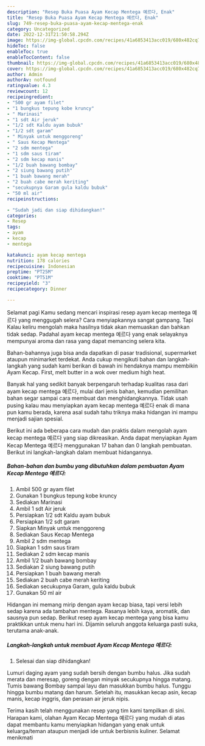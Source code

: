 ```yaml
---
description: "Resep Buka Puasa Ayam Kecap Mentega 예르다, Enak"
title: "Resep Buka Puasa Ayam Kecap Mentega 예르다, Enak"
slug: 749-resep-buka-puasa-ayam-kecap-mentega-enak
category: Uncategorized
date: 2022-12-31T21:50:58.294Z
image: https://img-global.cpcdn.com/recipes/41a6853413acc019/680x482cq70/ayam-kecap-mentega-예르다-foto-resep-utama.jpg
hideToc: false
enableToc: true
enableTocContent: false
thumbnail: https://img-global.cpcdn.com/recipes/41a6853413acc019/680x482cq70/ayam-kecap-mentega-예르다-foto-resep-utama.jpg
cover: https://img-global.cpcdn.com/recipes/41a6853413acc019/680x482cq70/ayam-kecap-mentega-예르다-foto-resep-utama.jpg
author: Admin
authorAv: notfound
ratingvalue: 4.3
reviewcount: 12
recipeingredient:
- "500 gr ayam filet"
- "1 bungkus tepung kobe kruncy"
- " Marinasi"
- "1 sdt Air jeruk"
- "1/2 sdt Kaldu ayam bubuk"
- "1/2 sdt garam"
- " Minyak untuk menggoreng"
- " Saus Kecap Mentega"
- "2 sdm mentega"
- "1 sdm saus tiram"
- "2 sdm kecap manis"
- "1/2 buah bawang bombay"
- "2 siung bawang putih"
- "1 buah bawang merah"
- "2 buah cabe merah keriting"
- "secukupnya Garam gula kaldu bubuk"
- "50 ml air"
recipeinstructions:

- "Sudah jadi dan siap dihidangkan!"
categories:
- Resep
tags:
- ayam
- kecap
- mentega

katakunci: ayam kecap mentega 
nutrition: 178 calories
recipecuisine: Indonesian
preptime: "PT25M"
cooktime: "PT51M"
recipeyield: "3"
recipecategory: Dinner

---
```



Selamat pagi Kamu sedang mencari inspirasi resep ayam kecap mentega 예르다 yang menggugah selera? Cara menyiapkannya sangat gampang. Tapi Kalau keliru mengolah maka hasilnya tidak akan memuaskan dan bahkan tidak sedap. Padahal ayam kecap mentega 예르다 yang enak selayaknya mempunyai aroma dan rasa yang dapat memancing selera kita.


Bahan-bahannya juga bisa anda dapatkan di pasar tradisional, supermarket ataupun minimarket terdekat. Anda cukup mengikuti bahan dan langkah-langkah yang sudah kami berikan di bawah ini hendaknya mampu membikin Ayam Kecap. First, melt butter in a wok over medium high heat.

Banyak hal yang sedikit banyak berpengaruh terhadap kualitas rasa dari ayam kecap mentega 예르다, mulai dari jenis bahan, kemudian pemilihan bahan segar sampai cara membuat dan menghidangkannya. Tidak usah pusing kalau mau menyiapkan ayam kecap mentega 예르다 enak di mana pun kamu berada, karena asal sudah tahu triknya maka hidangan ini mampu menjadi sajian spesial.


Berikut ini ada beberapa cara mudah dan praktis dalam mengolah ayam kecap mentega 예르다 yang siap dikreasikan. Anda dapat menyiapkan Ayam Kecap Mentega 예르다 menggunakan 17 bahan dan 0 langkah pembuatan. Berikut ini langkah-langkah dalam membuat hidangannya.

<!--inarticleads1-->

##### Bahan-bahan dan bumbu yang dibutuhkan dalam pembuatan Ayam Kecap Mentega 예르다:

1. Ambil 500 gr ayam filet
1. Gunakan 1 bungkus tepung kobe kruncy
1. Sediakan  Marinasi
1. Ambil 1 sdt Air jeruk
1. Persiapkan 1/2 sdt Kaldu ayam bubuk
1. Persiapkan 1/2 sdt garam
1. Siapkan  Minyak untuk menggoreng
1. Sediakan  Saus Kecap Mentega
1. Ambil 2 sdm mentega
1. Siapkan 1 sdm saus tiram
1. Sediakan 2 sdm kecap manis
1. Ambil 1/2 buah bawang bombay
1. Sediakan 2 siung bawang putih
1. Persiapkan 1 buah bawang merah
1. Sediakan 2 buah cabe merah keriting
1. Sediakan secukupnya Garam, gula kaldu bubuk
1. Gunakan 50 ml air


Hidangan ini memang mirip dengan ayam kecap biasa, tapi versi lebih sedap karena ada tambahan mentega. Rasanya lebih kaya, aromatik, dan sausnya pun sedap. Berikut resep ayam kecap mentega yang bisa kamu praktikkan untuk menu hari ini. Dijamin seluruh anggota keluarga pasti suka, terutama anak-anak. 

<!--inarticleads2-->

##### Langkah-langkah untuk membuat Ayam Kecap Mentega 예르다:


1. Selesai dan siap dihidangkan!

Lumuri daging ayam yang sudah bersih dengan bumbu halus. Jika sudah merata dan meresap, goreng dengan minyak secukupnya hingga matang. Tumis bawang Bombay sampai layu dan masukkan bumbu halus. Tunggu hingga bumbu matang dan harum. Setelah itu, masukkan kecap asin, kecap manis, kecap inggris, dan perasan air jeruk nipis. 

Terima kasih telah menggunakan resep yang tim kami tampilkan di sini. Harapan kami, olahan Ayam Kecap Mentega 예르다 yang mudah di atas dapat membantu kamu menyiapkan hidangan yang enak untuk keluarga/teman ataupun menjadi ide untuk berbisnis kuliner. Selamat menikmati
